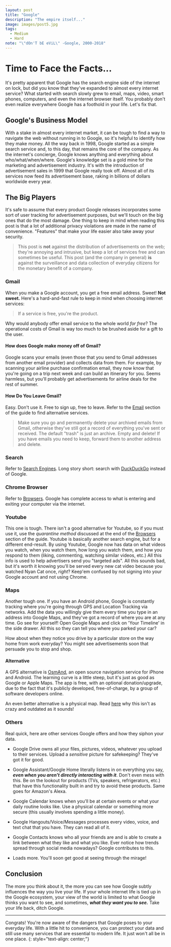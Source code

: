 ```yaml
---
layout: post
title: "Google"
description: "The empire itself..."
image: images/post5.jpg
tags:
  - Medium
  - Hard
note: "\"dOn'T bE eViL\" -Google, 2000-2018"
---
```


# Time to Face the Facts...

It's pretty apparent that Google has the search engine side of the internet on lock, but did you know that they've expanded to almost every internet service? What started with search slowly grew to email, maps, video, smart phones, computers, and even the internet browser itself. You probably don't even realize everywhere Google has a foothold in your life. Let's fix that.

## Google's Business Model

With a stake in almost every internet market, it can be tough to find a way to navigate the web without running in to Google, so it's helpful to identify how they make money. All the way back in 1998, Google started as a simple search service and, to this day, that remains the core of the company. As the internet's concierge, Google knows anything and everything about who/what/when/where. Google's knowledge set is a gold mine for the marketing and advertisement industry. It's with the introduction of advertisement sales in 1999 that Google really took off. Almost all of its services now feed its advertisement base, raking in billions of dollars worldwide every year.

## The Big Players

It's safe to assume that every product Google releases incorporates some sort of user tracking for advertisement purposes, but we'll touch on the big ones that do the most damage. One thing to keep in mind when reading this post is that a lot of additional privacy violations are made in the name of convenience. "Features" that make your life easier also take away your security.

>  This post is **not** against the distribution of advertisements on the web; they're annoying and intrusive, but keep a lot of services free and can sometimes be useful. This post (and the company in general) **is** against the surveillance and data collection of everyday citizens for the monetary benefit of a company.

### Gmail

When you make a Google account, you get a free email address. Sweet! **Not sweet.** Here's a hard-and-fast rule to keep in mind when choosing internet services:

> If a service is free, you're the product.

Why would anybody offer email service to the whole world *for free*? The operational costs of Gmail is way too much to be brushed aside for a gift to the user.

#### How does Google make money off of Gmail?

Google scans your emails (even those that you send to Gmail addresses from another email provider) and collects data from them. For example, by scanning your airline purchase confirmation email, they now know that you're going on a trip next week and can build an itinerary for you. Seems harmless, but you'll probably get advertisements for airline deals for the rest of summer.

#### How Do You Leave Gmail?

Easy. Don't use it. Free to sign up, free to leave. Refer to the [Email]({{site.url}}/email) section of the guide to find alternative services.

> Make sure you go and permanently delete your archived emails from Gmail, otherwise they've still got a record of everything you've sent or received. The default "trash" is just an archive. Empty and delete! If you have emails you need to keep, forward them to another address and delete.

### Search

Refer to [Search Engines]({{site.url}}/search-engines). Long story short: search with [DuckDuckGo](https://duckduckgo.com) instead of Google.

### Chrome Browser

Refer to [Browsers]({{site.url}}/browsers). Google has complete access to what is entering and exiting your computer via the internet.

### Youtube

This one is tough. There isn't a good alternative for Youtube, so if you must use it, use the *quarantine method* discussed at the end of the [Browsers]({{site.url}}/browsers) section of the guide. Youtube is basically another search engine, but for a different end-result. By using Youtube, Google now has data on what videos you watch, when you watch them, how long you watch them, and how you respond to them (liking,  commenting, watching similar videos, etc.) All this info is used to help advertisers send you "targeted ads". All this sounds bad, but it's worth it knowing you'll be served every new cat video because you watched Nyan Cat once, *right*? Keep'em confused by not signing into your Google account and not using Chrome.

### Maps

Another tough one. If you have an Android phone, Google is constantly tracking where you're going through GPS and Location Tracking via networks. Add the data you willingly give them every time you type in an address into Google Maps, and they've got a record of where you are at any time. Go see for yourself! Open Google Maps and click on 'Your Timeline' in the side drawer. All this so they can tell you where you parked your car?

How about when they notice you drive by a particular store on the way home from work everyday? You might see advertisements soon that persuade you to stop and shop.

#### Alternative

A GPS alternative is [OsmAnd](https://osmand.net/), an open source navigation service for iPhone and Android. The learning curve is a little steep, but it's just as good as Google or Apple Maps. The app is free, with an optional donation/upgrade, due to the fact that it's publicly developed, free-of-charge, by a group of software developers online.

An even better alternative is a physical map. Read [here](https://www.artofmanliness.com/articles/paper-road-map/) why this isn't as crazy and outdated as it sounds!

### Others

Real quick, here are other services Google offers and how they siphon your data.

* Google Drive owns all your files, pictures, videos, whatever you upload to their services. Upload a *sensitive* picture for safekeeping? They've got it for good.

* Google Assistant/Google Home literally listens in on everything you say, ***even when you aren't directly interacting with it***. Don't even mess with this. Be on the lookout for products (TVs, speakers, refrigerators, etc.) that have this functionality built in and try to avoid these products. Same goes for Amazon's Alexa.

* Google Calendar knows when you'll be at certain events or what your daily routine looks like. Use a physical calendar or something more secure (this usually involves spending a little money).

* Google Hangouts/Voice/Messages processes every video, voice, and text chat that you have. They can read all of it.

* Google Contacts knows who all your friends are and is able to create a link between what they like and what you like. Ever notice how trends spread through social media nowadays? Google contributes to this.

* Loads more. You'll soon get good at seeing through the mirage!

## Conclusion

The more you think about it, the more you can see how Google subtly influences the way you live your life. If your whole internet life is tied up in the Google ecosystem, your view of the world is limited to what Google thinks you want to see, and sometimes, ***what they want you to see.*** Take your life back, ditch Google.

---

Congrats! You're now aware of the dangers that Google poses to your everyday life. With a little hit to convenience, you can protect your data and still use many services that are essential to modern life. It just won't all be in one place.
{: style="text-align: center;"}
